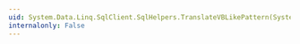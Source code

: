 ```yaml
---
uid: System.Data.Linq.SqlClient.SqlHelpers.TranslateVBLikePattern(System.String,System.Char)
internalonly: False
---
```

